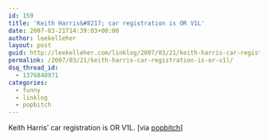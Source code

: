 ```yaml
---
id: 159
title: 'Keith Harris&#8217; car registration is OR V1L'
date: 2007-03-21T14:39:03+00:00
author: leekelleher
layout: post
guid: http://leekelleher.com/linklog/2007/03/21/keith-harris-car-registration-is-or-v1l/
permalink: /2007/03/21/keith-harris-car-registration-is-or-v1l/
dsq_thread_id:
  - 1376840971
categories:
  - funny
  - linklog
  - popbitch
---
```

Keith Harris&#8217; car registration is OR V1L. [via [popbitch](http://www.popbitch.com/)]